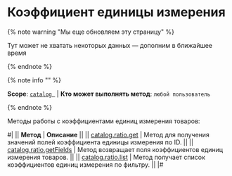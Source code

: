 # Коэффициент единицы измерения

{% note warning "Мы еще обновляем эту страницу" %}

Тут может не хватать некоторых данных — дополним в ближайшее время

{% endnote %}

{% note info "" %}

**Scope**: [`catalog `](../../scopes/permissions.md) | **Кто может выполнять метод**: `любой пользователь`

{% endnote %}

Методы работы с коэффициентами единиц измерения товаров:

#|
|| **Метод** | **Описание** ||
|| [catalog.ratio.get](./catalog-ratio-get.md) | Метод для получения значений полей коэффициента единицы измерения по ID. ||
|| [catalog.ratio.getFields](./catalog-ratio-get-fields.md) | Метод возвращает поля коэффициентов единиц измерения товаров. ||
|| [catalog.ratio.list](./catalog-ratio-list.md) | Метод получает список коэффициентов единиц измерения по фильтру. ||
|#
